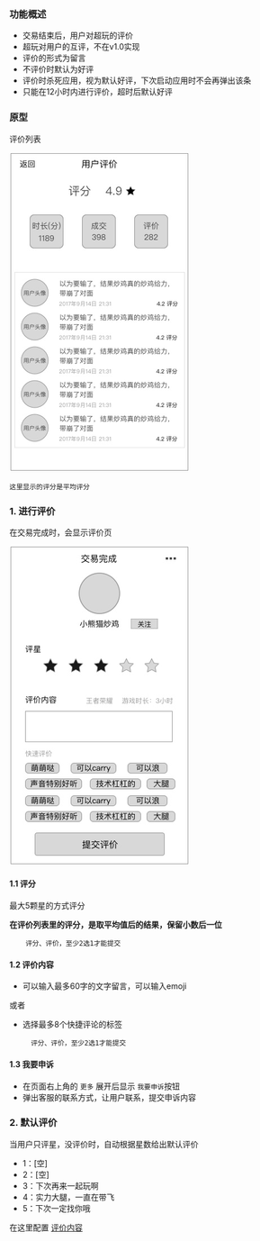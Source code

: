### 功能概述
* 交易结束后，用户对超玩的评价
* 超玩对用户的互评，不在v1.0实现
* 评价的形式为留言
* 不评价时默认为好评
* 评价时杀死应用，视为默认好评，下次启动应用时不会再弹出该条
* 只能在12小时内进行评价，超时后默认好评


### 原型

评价列表

![](img/用户评价-列表.jpg)

	这里显示的评分是平均评分

### 1. 进行评价
在交易完成时，会显示评价页

![](img/交易完成-用户.jpg)


#### 1.1 评分
最大5颗星的方式评分

**在评价列表里的评分，是取平均值后的结果，保留小数后一位**

		评分、评价，至少2选1才能提交

#### 1.2 评价内容

* 可以输入最多60字的文字留言，可以输入emoji

或者

* 选择最多8个快捷评论的标签



		评分、评价，至少2选1才能提交

#### 1.3 我要申诉
* 在页面右上角的 `更多` 展开后显示 `我要申诉`按钮
* 弹出客服的联系方式，让用户联系，提交申诉内容

### 2. 默认评价
当用户只评星，没评价时，自动根据星数给出默认评价

* 1：[空]
* 2：[空]
* 3：下次再来一起玩啊
* 4：实力大腿，一直在带飞
* 5：下次一定找你哦

在这里配置 [评价内容](evaluate-quickreplylist.md)


